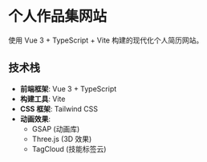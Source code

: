 # 个人作品集网站

使用 Vue 3 + TypeScript + Vite 构建的现代化个人简历网站。

## 技术栈

- **前端框架**: Vue 3 + TypeScript
- **构建工具**: Vite
- **CSS 框架**: Tailwind CSS
- **动画效果**: 
  - GSAP (动画库)
  - Three.js (3D 效果)
  - TagCloud (技能标签云)
